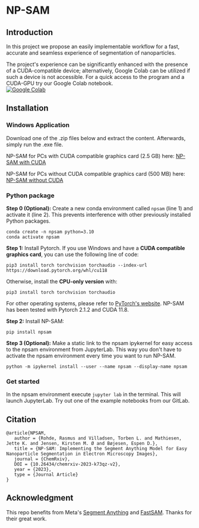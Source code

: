 # NP-SAM

## Introduction

In this project we propose an easily implementable workflow for a fast, accurate and seamless experience of segmentation of nanoparticles.

The project's experience can be significantly enhanced with the presence of a CUDA-compatible device; alternatively, Google Colab can be utilized if such a device is not accessible. For a quick access to the program and a CUDA-GPU try our Google Colab notebook. <br>
[![Google Colab](https://colab.research.google.com/assets/colab-badge.svg)](https://colab.research.google.com/drive/1it8TbVeeKUiJZXn8HThiUK7epAq5EZTK?usp=sharing)

## Installation
### Windows Application
Download one of the .zip files below and extract the content. Afterwards, simply run the .exe file.

NP-SAM for PCs with CUDA compatible graphics card (2.5 GB) here: [NP-SAM with CUDA](https://sciencedata.dk/shared/5c1e737619f0b849cf66e47ea123c4a5)

NP-SAM for PCs without CUDA compatible graphics card (500 MB) here: [NP-SAM without CUDA](https://sciencedata.dk/shared/5824fef552b6b7e99a25966370c92e01)

### Python package
**Step 0 (Optional):** Create a new conda environment called `npsam` (line 1) and activate it (line 2). This prevents interference with other previously installed Python packages.
```
conda create -n npsam python=3.10
conda activate npsam
```

**Step 1:** Install Pytorch. If you use Windows and have a **CUDA compatible graphics card**, you can use the following line of code:
```
pip3 install torch torchvision torchaudio --index-url https://download.pytorch.org/whl/cu118
```
Otherwise, install the **CPU-only version** with:
```
pip3 install torch torchvision torchaudio
```
For other operating systems, please refer to [PyTorch's website](https://pytorch.org/get-started/locally/). NP-SAM has been tested with Pytorch 2.1.2 and CUDA 11.8.

**Step 2:** Install NP-SAM:
```
pip install npsam
```
**Step 3 (Optional):** Make a static link to the npsam ipykernel for easy access to the npsam environment from JupyterLab. This way you don't have to activate the npsam environment every time you want to run NP-SAM.
```
python -m ipykernel install --user --name npsam --display-name npsam
```

### Get started
In the npsam environment execute `jupyter lab` in the terminal. This will launch JupyterLab. Try out one of the example notebooks from our GitLab.

## Citation
```
@article{NPSAM,
   author = {Rohde, Rasmus and Villadsen, Torben L. and Mathiesen, Jette K. and Jensen, Kirsten M. Ø and Bøjesen, Espen D.},
   title = {NP-SAM: Implementing the Segment Anything Model for Easy Nanoparticle Segmentation in Electron Microscopy Images},
   journal = {ChemRxiv},
   DOI = {10.26434/chemrxiv-2023-k73qz-v2},
   year = {2023},
   type = {Journal Article}
}
```

## Acknowledgment
This repo benefits from Meta's [Segment Anything](https://github.com/facebookresearch/segment-anything) and [FastSAM](https://github.com/CASIA-IVA-Lab/FastSAM). Thanks for their great work.


